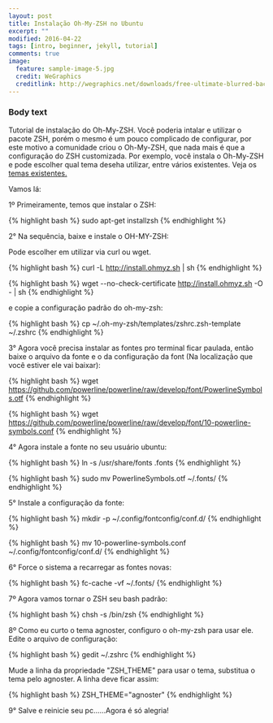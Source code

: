 ```yaml
---
layout: post
title: Instalação Oh-My-ZSH no Ubuntu
excerpt: ""
modified: 2016-04-22
tags: [intro, beginner, jekyll, tutorial]
comments: true
image:
  feature: sample-image-5.jpg
  credit: WeGraphics
  creditlink: http://wegraphics.net/downloads/free-ultimate-blurred-background-pack/
---
```


### Body text

Tutorial de instalação do Oh-My-ZSH. Você poderia intalar e utilizar o pacote ZSH, porém o mesmo é um pouco complicado de configurar, por este motivo a comunidade criou o Oh-My-ZSH, que nada mais é que a configuração do ZSH customizada. Por exemplo, você instala o Oh-My-ZSH e pode escolher qual tema deseha utilizar, entre vários existentes. Veja os [temas existentes.](https://github.com/robbyrussell/oh-my-zsh/wiki/themes)

Vamos lá:

1º Primeiramente, temos que instalar o ZSH:

{% highlight bash %}
  sudo apt-get installzsh
{% endhighlight %}


2° Na sequência, baixe e instale o OH-MY-ZSH:

Pode escolher em utilizar via curl ou wget.

{% highlight bash %}
  curl -L http://install.ohmyz.sh | sh
{% endhighlight %}

{% highlight bash %}
  wget --no-check-certificate http://install.ohmyz.sh -O - | sh
{% endhighlight %}

e copie a configuração padrão do oh-my-zsh:

{% highlight bash %}
  cp ~/.oh-my-zsh/templates/zshrc.zsh-template ~/.zshrc
{% endhighlight %}


3° Agora você precisa instalar as fontes pro terminal ficar paulada, então baixe o arquivo da fonte e o da configuração da font (Na localização que você estiver ele vai baixar):

{% highlight bash %}
  wget https://github.com/powerline/powerline/raw/develop/font/PowerlineSymbols.otf
{% endhighlight %}

{% highlight bash %}
  wget https://github.com/powerline/powerline/raw/develop/font/10-powerline-symbols.conf
{% endhighlight %}


4° Agora instale a fonte no seu usuário ubuntu:

{% highlight bash %}
  ln -s /usr/share/fonts .fonts
{% endhighlight %}

{% highlight bash %}
  sudo mv PowerlineSymbols.otf ~/.fonts/
{% endhighlight %}


5° Instale a configuração da fonte:

{% highlight bash %}
  mkdir -p ~/.config/fontconfig/conf.d/
{% endhighlight %}

{% highlight bash %}
  mv 10-powerline-symbols.conf ~/.config/fontconfig/conf.d/
{% endhighlight %}


6° Force o sistema a recarregar as fontes novas:

{% highlight bash %}
  fc-cache -vf ~/.fonts/
{% endhighlight %}


7º Agora vamos tornar o ZSH seu bash padrão:

{% highlight bash %}
  chsh -s /bin/zsh
{% endhighlight %}


8º Como eu curto o tema agnoster, configuro o oh-my-zsh para usar ele. Edite o arquivo de configuração:

{% highlight bash %}
  gedit ~/.zshrc
{% endhighlight %}

Mude a linha da propriedade "ZSH_THEME" para usar o tema, substitua o tema pelo agnoster. A linha deve ficar assim:

{% highlight bash %}
  ZSH_THEME="agnoster"
{% endhighlight %}


9° Salve e reinicie seu pc......Agora é só alegria!
